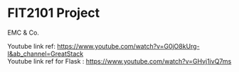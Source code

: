 # FIT2101 Project

EMC & Co.

Youtube link ref: https://www.youtube.com/watch?v=G0jO8kUrg-I&ab_channel=GreatStack  
Youtube link ref for Flask : https://www.youtube.com/watch?v=GHvj1ivQ7ms
